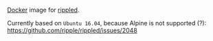 [Docker](https://docker.io/) image for [rippled](https://github.com/ripple/rippled/).

Currently based on `Ubuntu 16.04`, because Alpine is not supported (?): https://github.com/ripple/rippled/issues/2048
